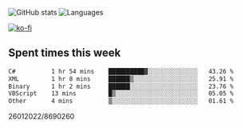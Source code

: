 ![GitHub stats](https://github-readme-stats.vercel.app/api?username=emipa606&theme=github_dark&show_icons=true) 
![Languages](https://github-readme-stats.vercel.app/api/top-langs/?username=emipa606&theme=github_dark&layout=compact)

[![ko-fi](https://ko-fi.com/img/githubbutton_sm.svg)](https://ko-fi.com/G2G55DDYD)

## Spent times this week
<!--START_SECTION:waka-->

```txt
C#          1 hr 54 mins    ██████████▓░░░░░░░░░░░░░░   43.26 %
XML         1 hr 8 mins     ██████▒░░░░░░░░░░░░░░░░░░   25.91 %
Binary      1 hr 2 mins     ██████░░░░░░░░░░░░░░░░░░░   23.76 %
VBScript    13 mins         █▒░░░░░░░░░░░░░░░░░░░░░░░   05.05 %
Other       4 mins          ▒░░░░░░░░░░░░░░░░░░░░░░░░   01.61 %
```

<!--END_SECTION:waka-->


26012022/8690260
